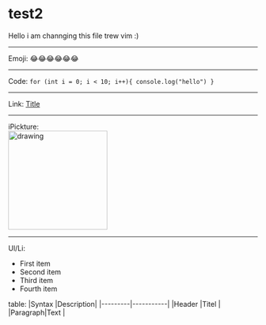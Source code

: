 
# test2
Hello i am channging this file trew vim :)

---

Emoji:
:joy::joy::joy::joy::joy::joy:

---

Code:
`
for (int i = 0; i < 10; i++){
console.log("hello")
}
`

---

Link:
[Title](https://www.example.com)

---

iPickture:
<br>
<img src="https://github.githubassets.com/images/modules/logos_page/GitHub-Logo.png" alt="drawing" width="200px"/>

---

Ul/Li:

- First item
- Second item
- Third item
- Fourth item

table:
|Syntax   |Description|
|---------|-----------|
|Header   |Titel      |
|Paragraph|Text       |

